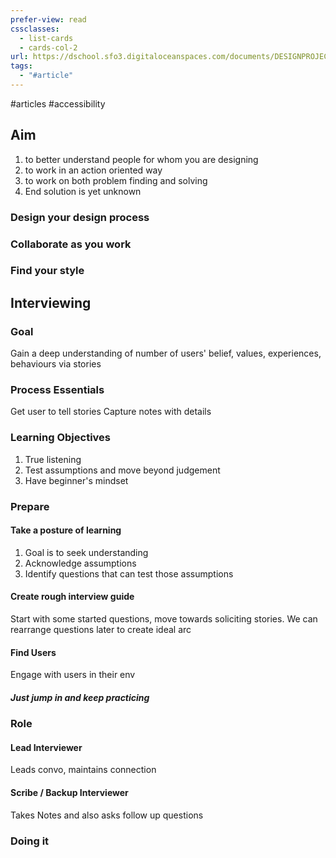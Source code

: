 ```yaml
---
prefer-view: read
cssclasses:
  - list-cards
  - cards-col-2
url: https://dschool.sfo3.digitaloceanspaces.com/documents/DESIGNPROJECTGUIDE-SEPT-2016-V3_2.pdf
tags:
  - "#article"
---
```

#articles #accessibility 

## Aim
1. to better understand people for whom you are designing
2. to work in an action oriented way
3. to work on both problem finding and solving
4. End solution is yet unknown

### Design your design process
### Collaborate as you work
### Find your style


## Interviewing
### Goal
Gain a deep understanding of number of users' belief, values, experiences, behaviours via stories

### Process Essentials
Get user to tell stories
Capture notes with details

### Learning Objectives
1. True listening
2. Test assumptions and move beyond judgement
3. Have beginner's mindset
### Prepare
#### Take a posture of learning
1. Goal is to seek understanding
2. Acknowledge assumptions
3. Identify questions that can test those assumptions
#### Create rough interview guide
Start with some started questions, move towards soliciting stories. We can rearrange questions later to create ideal arc
#### Find Users
Engage with users in their env

##### Just jump in and keep practicing

### Role
#### Lead Interviewer
Leads convo, maintains connection
#### Scribe / Backup Interviewer
Takes Notes and also asks follow up questions
### Doing it
